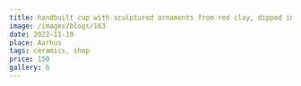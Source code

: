 ```yaml
---
title: handbuilt cup with sculptured ornaments from red clay, dipped in turquoise glaze
image: /images/blogs/163
date: 2022-11-10
place: Aarhus
tags: ceramics, shop
price: 150
gallery: 6
---
```

